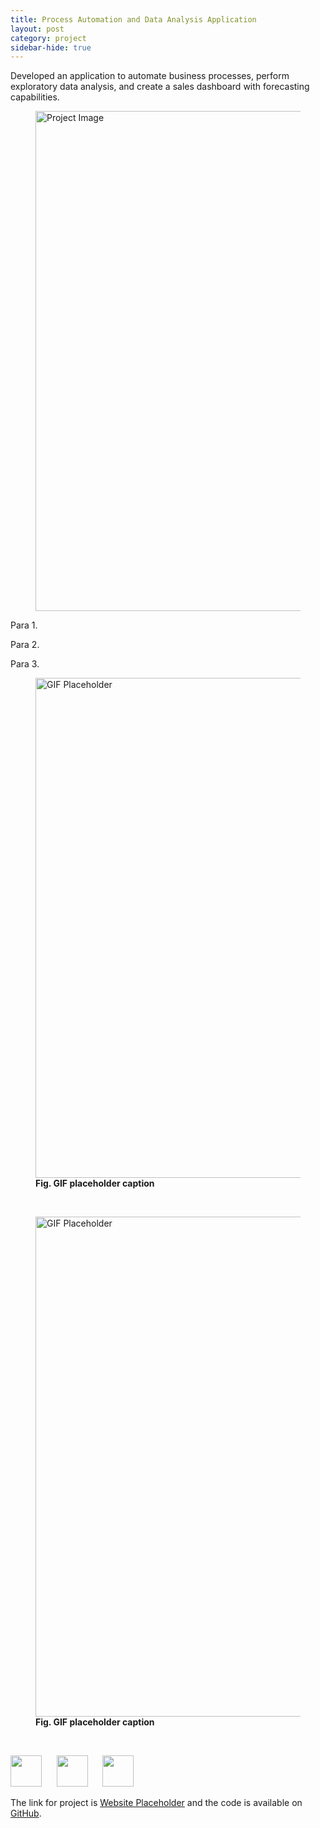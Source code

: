 ```yaml
---
title: Process Automation and Data Analysis Application
layout: post
category: project
sidebar-hide: true
---
```

Developed an application to automate business processes, perform exploratory data analysis, and create a sales dashboard with forecasting capabilities. 

<figure>
	<img src="{{ 'assets/images/image-placeholder.jpg' | relative_url }}" alt="Project Image"  width="800" />
</figure>

Para 1.

Para 2.

Para 3.

<figure>
	<img src="https://media.giphy.com/media/l0ExdMHUDKteztyfe/giphy.gif" alt="GIF Placeholder"  width="800" />
	<figcaption><b>Fig. GIF placeholder caption</b></figcaption>
</figure>

<br>

<figure>
	<img src="https://media.giphy.com/media/l41lFw057lAJQMwg0/giphy.gif" alt="GIF Placeholder"  width="800" />
	<figcaption><b>Fig. GIF placeholder caption</b></figcaption>
</figure>

<br>

<p float="left">
  <img src="https://raw.githubusercontent.com/FortAwesome/Font-Awesome/6.x/svgs/brands/github.svg" width="50" height="50">
  &nbsp;&nbsp;&nbsp;&nbsp;
  <img src="https://raw.githubusercontent.com/FortAwesome/Font-Awesome/6.x/svgs/solid/earth-europe.svg" width="50" height="50">
  &nbsp;&nbsp;&nbsp;&nbsp;
  <img src="https://raw.githubusercontent.com/FortAwesome/Font-Awesome/6.x/svgs/brands/js.svg" width="50" height="50">
</p>

The link for project is [Website Placeholder](#) and the code is available on [GitHub](#).
